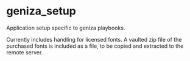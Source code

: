 geniza_setup
============

Application setup specific to geniza playbooks.

Currently includes handling for licensed fonts. A vaulted zip file of the purchased fonts is included as a file, to be copied and extracted to the remote server.